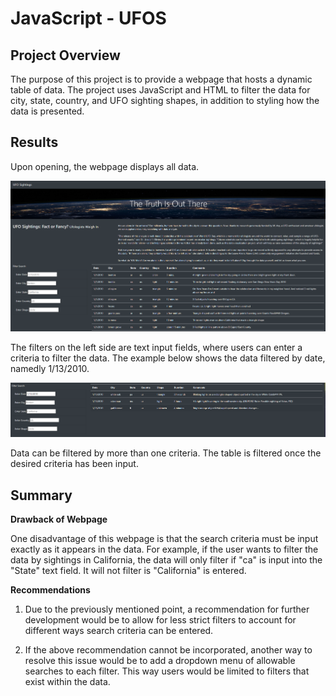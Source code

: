 # JavaScript - UFOS
## Project Overview 
The purpose of this project is to provide a webpage that hosts a dynamic table of data. The project uses JavaScript and HTML to filter the data for city, state, country, and UFO sighting shapes, in addition to styling how the data is presented.  

## Results
Upon opening, the webpage displays all data. 

![default](/readme_images/default.png)

The filters on the left side are text input fields, where users can enter a criteria to filter the data. The example below shows the data filtered by date, namedly 1/13/2010.

![filters](/readme_images/filters.png)

Data can be filtered by more than one criteria. The table is filtered once the desired criteria has been input. 

## Summary
**Drawback of Webpage** 

One disadvantage of this webpage is that the search criteria must be input exactly as it appears in the data. For example, if the user wants to filter the data by sightings in California, the data will only filter if "ca" is input into the "State" text field. It will not filter is "California" is entered. 

**Recommendations** 
1. Due to the previously mentioned point, a recommendation for further development would be to allow for less strict filters to account for different ways search criteria can be entered. 

2. If the above recommendation cannot be incorporated, another way to resolve this issue would be to add a dropdown menu of allowable searches to each filter. This way users would be limited to filters that exist within the data. 